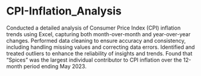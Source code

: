 # CPI-Inflation_Analysis
Conducted a detailed analysis of Consumer Price Index (CPI) inflation trends using Excel, capturing both month-over-month and year-over-year changes.
Performed data cleaning to ensure accuracy and consistency, including handling missing values and correcting data errors.
Identified and treated outliers to enhance the reliability of insights and trends.
Found that “Spices” was the largest individual contributor to CPI inflation over the 12-month period ending May 2023.
